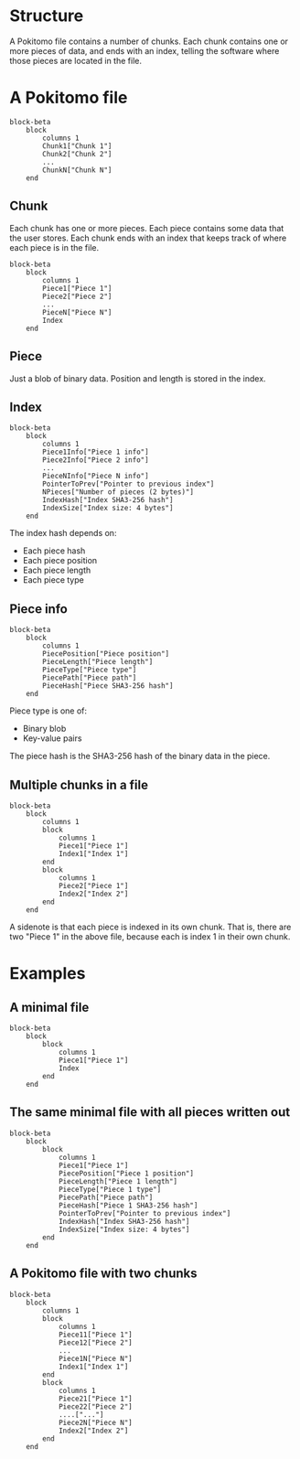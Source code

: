 # Structure
A Pokitomo file contains a number of chunks.
Each chunk contains one or more pieces of data, and ends with an index, telling the software where those pieces are located in the file.

# A Pokitomo file

```mermaid
block-beta
    block
        columns 1
        Chunk1["Chunk 1"]
        Chunk2["Chunk 2"]
        ...
        ChunkN["Chunk N"]
    end
```
## Chunk
Each chunk has one or more pieces. Each piece contains some data that the user stores.
Each chunk ends with an index that keeps track of where each piece is in the file.

```mermaid
block-beta
    block
        columns 1
        Piece1["Piece 1"]
        Piece2["Piece 2"]
        ...
        PieceN["Piece N"]
        Index
    end
```


## Piece
Just a blob of binary data. Position and length is stored in the index.

## Index
```mermaid
block-beta
    block
        columns 1
        Piece1Info["Piece 1 info"]
        Piece2Info["Piece 2 info"]
        ...
        PieceNInfo["Piece N info"]
        PointerToPrev["Pointer to previous index"]
        NPieces["Number of pieces (2 bytes)"]
        IndexHash["Index SHA3-256 hash"]
        IndexSize["Index size: 4 bytes"]
    end
```

The index hash depends on:
- Each piece hash
- Each piece position
- Each piece length
- Each piece type

## Piece info
```mermaid
block-beta
    block
        columns 1
        PiecePosition["Piece position"]
        PieceLength["Piece length"]
        PieceType["Piece type"]
        PiecePath["Piece path"]
        PieceHash["Piece SHA3-256 hash"]
    end
```

Piece type is one of:
- Binary blob
- Key-value pairs

The piece hash is the SHA3-256 hash of the binary data in the piece.

## Multiple chunks in a file
```mermaid
block-beta
    block
        columns 1
        block
            columns 1
            Piece1["Piece 1"]
            Index1["Index 1"]
        end
        block
            columns 1
            Piece2["Piece 1"]
            Index2["Index 2"]
        end
    end
```

A sidenote is that each piece is indexed in its own chunk. That is, there are two "Piece 1" in the above file,
because each is index 1 in their own chunk.

# Examples
## A minimal file

```mermaid
block-beta
    block
        block
            columns 1
            Piece1["Piece 1"]
            Index
        end
    end
```

## The same minimal file with all pieces written out
```mermaid
block-beta
    block
        block
            columns 1
            Piece1["Piece 1"]
            PiecePosition["Piece 1 position"]
            PieceLength["Piece 1 length"]
            PieceType["Piece 1 type"]
            PiecePath["Piece path"]
            PieceHash["Piece 1 SHA3-256 hash"]
            PointerToPrev["Pointer to previous index"]
            IndexHash["Index SHA3-256 hash"]
            IndexSize["Index size: 4 bytes"]
        end
    end
```

## A Pokitomo file with two chunks
```mermaid
block-beta
    block
        columns 1
        block
            columns 1
            Piece11["Piece 1"]
            Piece12["Piece 2"]
            ...
            Piece1N["Piece N"]
            Index1["Index 1"]
        end
        block
            columns 1
            Piece21["Piece 1"]
            Piece22["Piece 2"]
            ....["..."]
            Piece2N["Piece N"]
            Index2["Index 2"]
        end
    end
```
